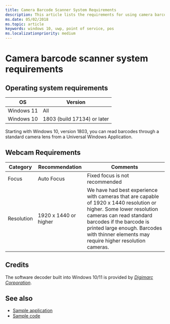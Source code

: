```yaml
---
title: Camera Barcode Scanner System Requirements
description: This article lists the requirements for using camera barcode scanner from a UWP app.
ms.date: 05/02/2018
ms.topic: article
keywords: windows 10, uwp, point of service, pos
ms.localizationpriority: medium
---
```

# Camera barcode scanner system requirements

## Operating system requirements

| OS         | Version
|------------|-----------------------------|
| Windows 11 | All                         |
| Windows 10 | 1803 (build 17134) or later |

Starting with Windows 10, version 1803, you can read barcodes through a standard camera lens from a Universal Windows Application.

## Webcam Requirements

| Category      | Recommendation           | Comments |
| ------------- | ------------------------ | -------- |
| Focus         | Auto Focus               | Fixed focus is not recommended |
| Resolution    | 1920 x 1440 or higher    | We have had best experience with cameras that are capable of 1920 x 1440 resolution or higher.  Some lower resolution cameras can read standard barcodes if the barcode is printed large enough. Barcodes with thinner elements may require higher resolution cameras. |

## Credits

The software decoder built into Windows 10/11 is provided by [*Digimarc Corporation*](https://www.digimarc.com/).

## See also

- [Sample application](https://aka.ms/justscanit)
- [Sample code](https://github.com/microsoft/Windows-universal-samples/tree/master/Samples/BarcodeScanner)
